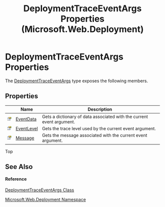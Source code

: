 ﻿---
title: DeploymentTraceEventArgs Properties (Microsoft.Web.Deployment)
TOCTitle: DeploymentTraceEventArgs Properties
ms:assetid: Properties.T:Microsoft.Web.Deployment.DeploymentTraceEventArgs
ms:mtpsurl: https://msdn.microsoft.com/en-us/library/microsoft.web.deployment.deploymenttraceeventargs_properties(v=VS.90)
ms:contentKeyID: 20209062
ms.date: 05/02/2012
mtps_version: v=VS.90
---

# DeploymentTraceEventArgs Properties

The [DeploymentTraceEventArgs](deploymenttraceeventargs-class-microsoft-web-deployment.md) type exposes the following members.

## Properties

<table>
<thead>
<tr class="header">
<th> </th>
<th>Name</th>
<th>Description</th>
</tr>
</thead>
<tbody>
<tr class="odd">
<td><img src="images/Dd565996.pubproperty(en-us,VS.90).gif" title="Public property" alt="Public property" /></td>
<td><a href="deploymenttraceeventargs-eventdata-property-microsoft-web-deployment.md">EventData</a></td>
<td>Gets a dictionary of data associated with the current event argument.</td>
</tr>
<tr class="even">
<td><img src="images/Dd565996.pubproperty(en-us,VS.90).gif" title="Public property" alt="Public property" /></td>
<td><a href="deploymenttraceeventargs-eventlevel-property-microsoft-web-deployment.md">EventLevel</a></td>
<td>Gets the trace level used by the current event argument.</td>
</tr>
<tr class="odd">
<td><img src="images/Dd565996.pubproperty(en-us,VS.90).gif" title="Public property" alt="Public property" /></td>
<td><a href="deploymenttraceeventargs-message-property-microsoft-web-deployment.md">Message</a></td>
<td>Gets the message associated with the current event argument.</td>
</tr>
</tbody>
</table>


Top

## See Also

#### Reference

[DeploymentTraceEventArgs Class](deploymenttraceeventargs-class-microsoft-web-deployment.md)

[Microsoft.Web.Deployment Namespace](microsoft-web-deployment-namespace.md)

